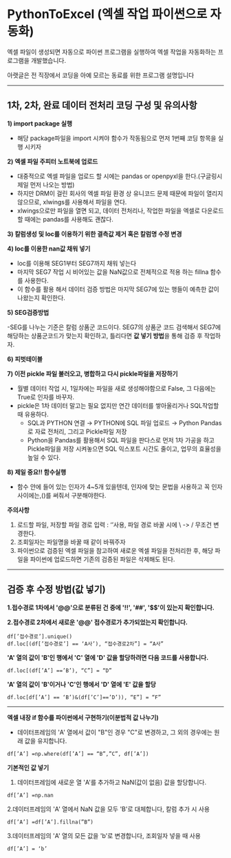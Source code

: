 # PythonToExcel (엑셀 작업 파이썬으로 자동화)
엑셀 파일이 생성되면 자동으로 파이썬 프로그램을 실행하여 엑셀 작업을 자동화하는 프로그램을 개발했습니다.

아랫글은 전 직장에서 코딩을 아예 모르는 동료를 위한 프로그램 설명입니다

--------------

## 1차, 2차, 완료 데이터 전처리 코딩 구성 및 유의사항

**1) import package 실행**
- 해당 package파일을 import 시켜야 함수가 작동됨으로 먼저 1번째 코딩 항목을 실행 시키자

**2) 엑셀 파일 주피터 노트북에 업로드**
- 대중적으로 엑셀 파일을 업로드 할 시에는 pandas or openpyxl을 한다.(구글링시 제일 먼저 나오는 방법)
- 하지만 DRM이 걸린 회사의 엑셀 파일 환경 상 유니코드 문제 때문에 파일이 열리지 않으므로, xlwings를 사용해서 파일을 연다.
- xlwings으로만 파일을 열면 되고, 데이터 전처리나, 작업한 파일을 엑셀로 다운로드 할 때에는 pandas를 사용해도 괜찮다.

**3) 칼럼생성 및 loc를 이용하기 위한 결측값 제거 혹은 칼럼명 수정 변경**

**4) loc를 이용한 nan값 채워 넣기**
- loc를 이용해 SEG1부터 SEG7까지 채워 넣는다
- 마지막 SEG7 작업 시 비어있는 값을 NaN값으로 전체적으로 적용 하는 fillna 함수를 사용한다.
- 이 함수를 활용 해서 데이터 검증 방법은 마지막 SEG7에 있는 행들이 예측한 값이 나왔는지 확인한다.

**5) SEG검증방법**

-SEG를 나누는 기준은 칼럼 상품군 코드이다. SEG7의 상품군 코드 검색해서 SEG7에 해당하는 상품군코드가 맞는지 확인하고, 틀리다면 **값 넣기 방법**을 통해 검증 후 작업하자.

**6) 피벗테이블**

**7) 이전 pickle 파일 불러오고, 병합하고 다시 pickle파일을 저장하기**

- 월별 데이터 작업 시, 1일차에는 파일을 새로 생성해야함으로 False, 그 다음에는 True로 인자를 바꾸자.
- pickle은 1차 데이터 말고는 필요 없지만 연간 데이터를 쌓아올리거나 SQL작업할 때 유용하다.
  - SQL과 PYTHON 연결 → PYTHON에 SQL 파일 업로드 → Python Pandas로 자료 전처리, 그리고 Pickle파일 저장
  - Python을 Pandas를 활용해서 SQL 파일을 판다스로 먼저 1차 가공을 하고 Pickle파일을 저장 시켜놓으면 SQL 익스포트 시간도 줄이고, 업무의 효율성을 높일 수 있다.

**8) 제일 중요!! 함수실행**

- 함수 안에 들어 있는 인자가 4~5개 있을텐데, 인자에 맞는 문법을 사용하고 꼭 인자 사이에는,()를 써줘서 구분해야한다.

**주의사항**
1. 로드할 파일, 저장할 파일 경로 입력 : ‘’사용, 파일 경로 바꿀 시에 \ -> / 무조건 변경한다.
2. 조회일자는 파일명을 바꿀 때 같이 바꿔주자
3. 파이썬으로 검증된 엑셀 파일을 참고하여 새로운 엑셀 파일을 전처리한 후, 해당 파일을 파이썬에 업로드하면 기존의 검증된 파일은 삭제해도 된다.

--------------
## 검증 후 수정 방법(값 넣기)

**1.접수경로 1차에서 '@@'으로 분류된 건 중에 '!!', '##', '$$'이 있는지 확인합니다.**


**2.접수경로 2차에서 새로운 '@@' 접수경로가 추가되었는지 확인합니다.**
```
df[’접수경로’].unique()
df.loc[(df[’접수경로’] == ‘A사’), “접수경로2차”] = “A사”
```
**'A' 열의 값이 'B'인 행에서 'C' 열에 'D' 값을 할당하려면 다음 코드를 사용합니다.**
```
df.loc[(df[’A’] ==’B’), “C”] = “D”
```
**'A' 열의 값이 'B'이거나 'C'인 행에서 'D' 열에 'E' 값을 할당**

```
df.loc[df[’A’] == ‘B’)&(df[’C’]==’D’)), “E”] = “F”
```

------------

**엑셀 내장 if 함수를 파이썬에서 구현하기(이분법적 값 나누기)** 
 - 데이터프레임의 'A' 열에서 값이 "B"인 경우 "C"로 변경하고, 그 외의 경우에는 원래 값을 유지합니다.

```
df[’A’] =np.where(df[’A’] == “B”,”C”, df[’A’])
```

**기본적인 값 넣기**
1. 데이터프레임에 새로운 열 'A'를 추가하고 NaN(값이 없음) 값을 할당합니다.

```
df[’A’] =np.nan
```

2.데이터프레임의 'A' 열에서 NaN 값을 모두 'B'로 대체합니다, 칼럼 추가 시 사용

```
df[’A’] =df[’A’].fillna(”B”)
```

3.데이터프레임의 'A' 열의 모든 값을 'b'로 변경합니다, 조회일자 넣을 때 사용
```
df[’A’] = ‘b’
```


